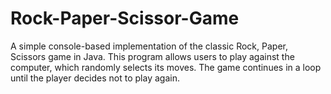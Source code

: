 # Rock-Paper-Scissor-Game
A simple console-based implementation of the classic Rock, Paper, Scissors game in Java. This program allows users to play against the computer, which randomly selects its moves. The game continues in a loop until the player decides not to play again.
